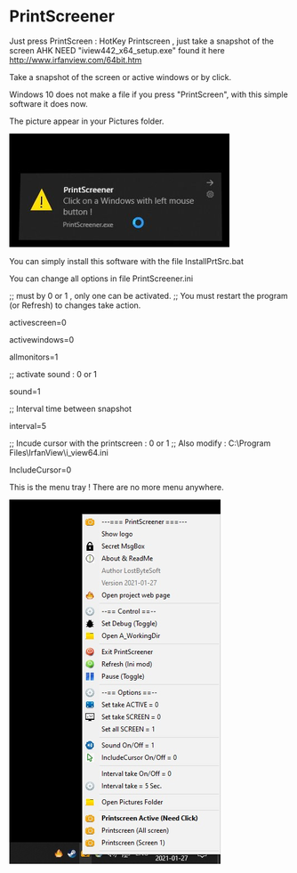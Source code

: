 # PrintScreener

Just press PrintScreen : HotKey Printscreen , just take a snapshot of the screen AHK NEED "iview442_x64_setup.exe" found it here http://www.irfanview.com/64bit.htm

Take a snapshot of the screen or active windows or by click.

Windows 10 does not make a file if you press "PrintScreen", with this simple software it does now.

The picture appear in your Pictures folder.

![Screenshot](Picture_1.jpg)

You can simply install this software with the file InstallPrtSrc.bat

You can change all options in file PrintScreener.ini

;; must by 0 or 1 , only one can be activated.
;; You must restart the program (or Refresh) to changes take action.

activescreen=0

activewindows=0

allmonitors=1

;; activate sound : 0 or 1

sound=1

;; Interval time between snapshot

interval=5

;; Incude cursor with the printscreen : 0 or 1
;; Also modify : C:\Program Files\IrfanView\i_view64.ini

IncludeCursor=0

This is the menu tray ! There are no more menu anywhere.

![Screenshot](menu.jpg)